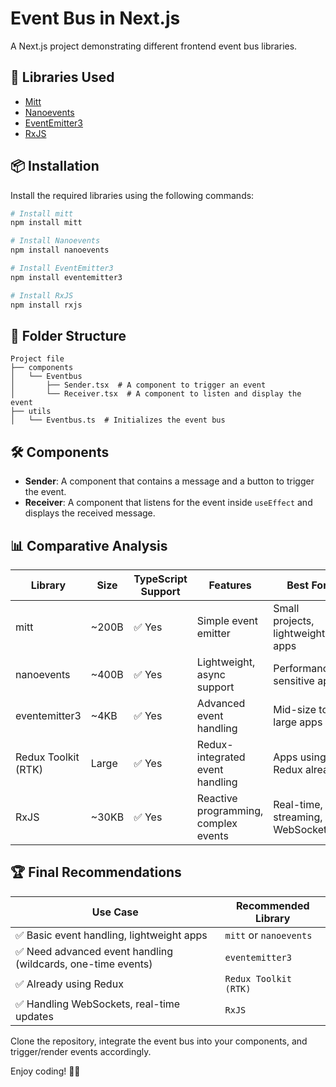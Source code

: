 # Event Bus in Next.js

A Next.js project demonstrating different frontend event bus libraries.

## 🚀 Libraries Used

- [Mitt](https://www.npmjs.com/package/mitt)
- [Nanoevents](https://www.npmjs.com/package/nanoevents)
- [EventEmitter3](https://www.npmjs.com/package/eventemitter3)
- [RxJS](https://www.npmjs.com/package/rxjs-event-bus)

## 📦 Installation

Install the required libraries using the following commands:

```bash
# Install mitt
npm install mitt

# Install Nanoevents
npm install nanoevents

# Install EventEmitter3
npm install eventemitter3

# Install RxJS
npm install rxjs
```

## 📂 Folder Structure

```plaintext
Project file
├── components
│   └── Eventbus
│       ├── Sender.tsx  # A component to trigger an event
│       └── Receiver.tsx  # A component to listen and display the event
├── utils
│   └── Eventbus.ts  # Initializes the event bus
```

## 🛠 Components

- **Sender**: A component that contains a message and a button to trigger the event.
- **Receiver**: A component that listens for the event inside `useEffect` and displays the received message.

## 📊 Comparative Analysis

| Library            | Size   | TypeScript Support | Features                                 | Best For                              |
|--------------------|--------|--------------------|----------------------------------|--------------------------------|
| mitt              | ~200B  | ✅ Yes             | Simple event emitter           | Small projects, lightweight apps |
| nanoevents        | ~400B  | ✅ Yes             | Lightweight, async support     | Performance-sensitive apps       |
| eventemitter3     | ~4KB   | ✅ Yes             | Advanced event handling        | Mid-size to large apps           |
| Redux Toolkit (RTK) | Large  | ✅ Yes             | Redux-integrated event handling | Apps using Redux already        |
| RxJS              | ~30KB  | ✅ Yes             | Reactive programming, complex events | Real-time, streaming, WebSockets |

## 🏆 Final Recommendations

| Use Case | Recommended Library |
|----------|--------------------|
| ✅ Basic event handling, lightweight apps | `mitt` or `nanoevents` |
| ✅ Need advanced event handling (wildcards, one-time events) | `eventemitter3` |
| ✅ Already using Redux | `Redux Toolkit (RTK)` |
| ✅ Handling WebSockets, real-time updates | `RxJS` |

Clone the repository, integrate the event bus into your components, and trigger/render events accordingly.

Enjoy coding! 🚀👋
